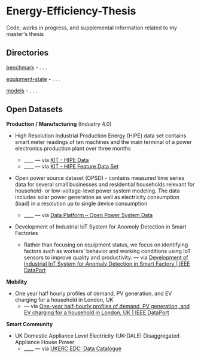 # Energy-Efficiency-Thesis

Code, works in progress, and supplemental information related to my master's thesis

## Directories

[benchmark](benchmark/) - . . .

[equipment-state](equipment-state/) - . . .

[models](models/) - . . .

## Open Datasets

**Production / Manufacturing** (Industry 4.0)

- High Resolution Industrial Production Energy (HIPE) data set contains smart meter readings of ten machines and the main terminal of a power electronics production plant over three months
    - ____ — via [KIT - HIPE Data](https://www.energystatusdata.kit.edu/hipe.php) 
    - ____ — via [KIT - HIPE Feature Data Set](https://www.energystatusdata.kit.edu/hipe-features.php)

- Open power source dataset (OPSD) - contains measured time series data for several small businesses and residential households relevant for household- or low-voltage-level power system modeling. The data includes solar power generation as well as electricity consumption (load) in a resolution up to single device consumption
    - ____ — via [Data Platform – Open Power System Data](https://data.open-power-system-data.org/household_data/)

- Development of Industrial IoT System for Anomoly Detection in Smart Factories
    - Rather than focusing on equipment status, we focus on identifying factors such as workers’ behavior and working conditions using IoT sensors to improve quality and productivity. 
    — via [Development of Industrial IoT System for Anomaly Detection in Smart Factory | IEEE DataPort](https://ieee-dataport.org/documents/development-industrial-iot-system-anomaly-detection-smart-factory)

**Mobility**

- One year half hourly profiles of demand, PV generation, and EV charging for a household in London, UK
    -  — via [One-year half-hourly profiles of demand, PV generation, and EV charging for a household in London, UK | IEEE DataPort](https://ieee-dataport.org/documents/one-year-half-hourly-profiles-demand-pv-generation-and-ev-charging-household-london-uk) 


**Smart Community**

- UK Domestic Appliance Level Electricity (UK-DALE) Disaggregated Appliance House Power
    - ____ — via [UKERC EDC: Data Catalogue](https://ukerc.rl.ac.uk/DC/cgi-bin/edc_search.pl?GoButton=Related&WantComp=41)
